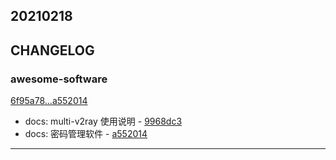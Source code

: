 ## 20210218

## CHANGELOG

### awesome-software

[6f95a78...a552014](https://github.com/zhbhun/awesome-software/compare/6f95a78...a552014)

* docs: multi-v2ray 使用说明 - [9968dc3](https://github.com/zhbhun/awesome-software/commit/9968dc315f173dfe2a953dd220cc11b07138d5b2)
* docs: 密码管理软件 - [a552014](https://github.com/zhbhun/awesome-software/commit/a55201431725b24fb103ab07a75a915981debebb)

---

